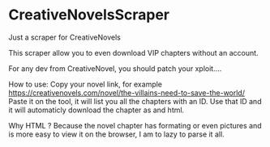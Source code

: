 # CreativeNovelsScraper
Just a scraper for CreativeNovels

This scraper allow you to even download VIP chapters without an account. 

For any dev from CreativeNovel, you should patch your xploit....

How to use:
Copy your novel link, for example https://creativenovels.com/novel/the-villains-need-to-save-the-world/
Paste it on the tool, it will list you all the chapters with an ID. Use that ID and it will automaticly download the chapter as and html.

Why HTML ?
Because the novel chapter has formating or even pictures and is more easy to view it on the browser, I am to lazy to parse it all.
